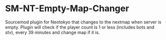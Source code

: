 # SM-NT-Empty-Map-Changer
Sourcemod plugin for Neotokyo that changes to the nextmap when server is empty.
Plugin will check if the player count is 1 or less (includes bots and stv), every 39 minutes and change map if it is.
